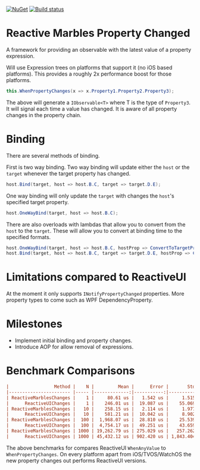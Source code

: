 [![NuGet](https://img.shields.io/nuget/v/ReactiveMarbles.PropertyChanged.svg?maxAge=2592000)](https://www.nuget.org/packages/ReactiveMarbles.PropertyChanged/)
[![Build status](https://dev.azure.com/ReactiveMarbles/ReactiveMarbles/_apis/build/status/PropertyChanged)](https://dev.azure.com/ReactiveMarbles/ReactiveMarbles/_build?definitionId=1)

# Reactive Marbles Property Changed

A framework for providing an observable with the latest value of a property expression.

Will use Expression trees on platforms that support it (no iOS based platforms). This provides a roughly 2x performance boost for those platforms.

```cs
this.WhenPropertyChanges(x => x.Property1.Property2.Property3);
```

The above will generate a `IObservable<T>` where T is the type of `Property3`. It will signal each time a value has changed. It is aware of all property changes in the property chain.

# Binding

There are several methods of binding.

First is two way binding. Two way binding will update either the `host` or the `target` whenever the target property has changed.

```cs
host.Bind(target, host => host.B.C, target => target.D.E);
```

One way binding will only update the `target` with changes  the `host`'s specified target property.

```cs
host.OneWayBind(target, host => host.B.C);
```

There are also overloads with lambdas that allow you to convert from the `host` to the `target`. These will allow you to convert at binding time to the specified formats.

```cs
host.OneWayBind(target, host => host.B.C, hostProp => ConvertToTargetPropType(hostProp));
host.Bind(target, host => host.B.C, target => target.D.E, hostProp => ConvertToTargetPropType(hostProp), targetProp => ConvertToHostPropType(targetProp));
```

# Limitations compared to ReactiveUI

At the moment it only supports `INotifyPropertyChanged` properties. More property types to come such as WPF DependencyProperty.

# Milestones 

* Implement initial binding and property changes.
* Introduce AOP for allow removal of expressions.

# Benchmark Comparisons

```ini
|                 Method |    N |         Mean |      Error |       StdDev |     Gen 0 | Gen 1 | Gen 2 |  Allocated |
|----------------------- |----- |-------------:|-----------:|-------------:|----------:|------:|------:|-----------:|
| ReactiveMarblesChanges |    1 |     80.61 us |   1.542 us |     1.515 us |    8.9111 |     - |     - |   13.82 KB |
|      ReactiveUIChanges |    1 |    246.01 us |  19.087 us |    55.069 us |         - |     - |     - |   20.38 KB |
| ReactiveMarblesChanges |   10 |    258.15 us |   2.114 us |     1.977 us |   27.3438 |     - |     - |   42.32 KB |
|      ReactiveUIChanges |   10 |    581.21 us |  10.042 us |     8.902 us |   36.1328 |     - |     - |   55.75 KB |
| ReactiveMarblesChanges |  100 |  1,968.07 us |  28.810 us |    25.539 us |  212.8906 |     - |     - |  328.04 KB |
|      ReactiveUIChanges |  100 |  4,754.17 us |  49.251 us |    43.659 us |  281.2500 |     - |     - |  437.24 KB |
| ReactiveMarblesChanges | 1000 | 19,262.79 us | 275.029 us |   257.262 us | 2062.5000 |     - |     - | 3180.23 KB |
|      ReactiveUIChanges | 1000 | 45,432.12 us | 902.420 us | 1,843.404 us | 2000.0000 |     - |     - | 4232.83 KB |
```

The above benchmarks for compares ReactiveUI `WhenAnyValue` to `WhenPropertyChanges`. On every platform apart from iOS/TVOS/WatchOS the new property changes out performs ReactiveUI versions.
